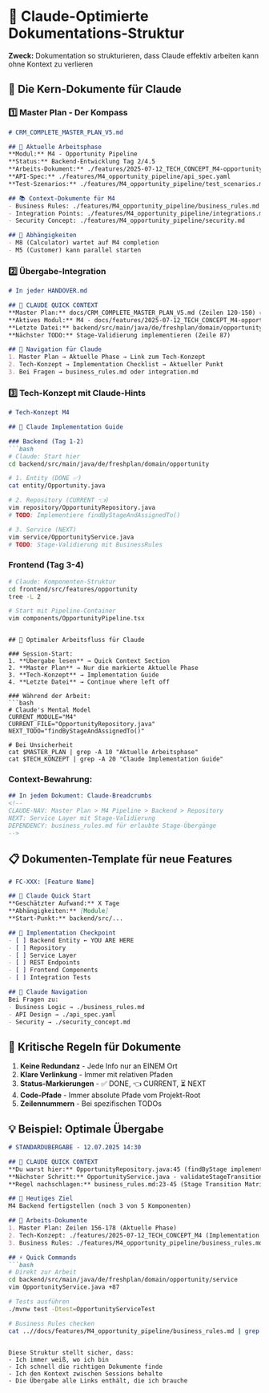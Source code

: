 # 🤖 Claude-Optimierte Dokumentations-Struktur

**Zweck:** Dokumentation so strukturieren, dass Claude effektiv arbeiten kann ohne Kontext zu verlieren

## 🎯 Die Kern-Dokumente für Claude

### 1️⃣ **Master Plan** - Der Kompass
```markdown
# CRM_COMPLETE_MASTER_PLAN_V5.md

## 🎯 Aktuelle Arbeitsphase
**Modul:** M4 - Opportunity Pipeline
**Status:** Backend-Entwicklung Tag 2/4.5
**Arbeits-Dokument:** ./features/2025-07-12_TECH_CONCEPT_M4-opportunity-pipeline.md ⭐
**API-Spec:** ./features/M4_opportunity_pipeline/api_spec.yaml
**Test-Szenarios:** ./features/M4_opportunity_pipeline/test_scenarios.md

## 📚 Context-Dokumente für M4
- Business Rules: ./features/M4_opportunity_pipeline/business_rules.md
- Integration Points: ./features/M4_opportunity_pipeline/integrations.md
- Security Concept: ./features/M4_opportunity_pipeline/security.md

## 🔗 Abhängigkeiten
- M8 (Calculator) wartet auf M4 completion
- M5 (Customer) kann parallel starten
```

### 2️⃣ **Übergabe-Integration**
```markdown
# In jeder HANDOVER.md

## 📍 CLAUDE QUICK CONTEXT
**Master Plan:** docs/CRM_COMPLETE_MASTER_PLAN_V5.md (Zeilen 120-150) ⭐
**Aktives Modul:** M4 - docs/features/2025-07-12_TECH_CONCEPT_M4-opportunity-pipeline.md
**Letzte Datei:** backend/src/main/java/de/freshplan/domain/opportunity/service/OpportunityService.java
**Nächster TODO:** Stage-Validierung implementieren (Zeile 87)

## 🧭 Navigation für Claude
1. Master Plan → Aktuelle Phase → Link zum Tech-Konzept
2. Tech-Konzept → Implementation Checklist → Aktueller Punkt
3. Bei Fragen → business_rules.md oder integration.md
```

### 3️⃣ **Tech-Konzept mit Claude-Hints**
```markdown
# Tech-Konzept M4

## 🤖 Claude Implementation Guide

### Backend (Tag 1-2)
```bash
# Claude: Start hier
cd backend/src/main/java/de/freshplan/domain/opportunity

# 1. Entity (DONE ✅)
cat entity/Opportunity.java

# 2. Repository (CURRENT 👈)
vim repository/OpportunityRepository.java
# TODO: Implementiere findByStageAndAssignedTo()

# 3. Service (NEXT)
vim service/OpportunityService.java
# TODO: Stage-Validierung mit BusinessRules
```

### Frontend (Tag 3-4)
```bash
# Claude: Komponenten-Struktur
cd frontend/src/features/opportunity
tree -L 2

# Start mit Pipeline-Container
vim components/OpportunityPipeline.tsx
```
```

## 🔄 Optimaler Arbeitsfluss für Claude

### Session-Start:
1. **Übergabe lesen** → Quick Context Section
2. **Master Plan** → Nur die markierte Aktuelle Phase
3. **Tech-Konzept** → Implementation Guide
4. **Letzte Datei** → Continue where left off

### Während der Arbeit:
```bash
# Claude's Mental Model
CURRENT_MODULE="M4"
CURRENT_FILE="OpportunityRepository.java"
NEXT_TODO="findByStageAndAssignedTo()"

# Bei Unsicherheit
cat $MASTER_PLAN | grep -A 10 "Aktuelle Arbeitsphase"
cat $TECH_KONZEPT | grep -A 20 "Claude Implementation Guide"
```

### Context-Bewahrung:
```markdown
## In jedem Dokument: Claude-Breadcrumbs
<!-- 
CLAUDE-NAV: Master Plan > M4 Pipeline > Backend > Repository
NEXT: Service Layer mit Stage-Validierung
DEPENDENCY: business_rules.md für erlaubte Stage-Übergänge
-->
```

## 📋 Dokumenten-Template für neue Features

```markdown
# FC-XXX: [Feature Name]

## 🤖 Claude Quick Start
**Geschätzter Aufwand:** X Tage
**Abhängigkeiten:** [Module]
**Start-Punkt:** backend/src/...

## 📍 Implementation Checkpoint
- [ ] Backend Entity ← YOU ARE HERE
- [ ] Repository 
- [ ] Service Layer
- [ ] REST Endpoints
- [ ] Frontend Components
- [ ] Integration Tests

## 🧭 Claude Navigation
Bei Fragen zu:
- Business Logic → ./business_rules.md
- API Design → ./api_spec.yaml
- Security → ./security_concept.md
```

## 🚨 Kritische Regeln für Dokumente

1. **Keine Redundanz** - Jede Info nur an EINEM Ort
2. **Klare Verlinkung** - Immer mit relativen Pfaden
3. **Status-Markierungen** - ✅ DONE, 👈 CURRENT, ⏳ NEXT
4. **Code-Pfade** - Immer absolute Pfade vom Projekt-Root
5. **Zeilennummern** - Bei spezifischen TODOs

## 💡 Beispiel: Optimale Übergabe

```markdown
# STANDARDÜBERGABE - 12.07.2025 14:30

## 📍 CLAUDE QUICK CONTEXT
**Du warst hier:** OpportunityRepository.java:45 (findByStage implementiert)
**Nächster Schritt:** OpportunityService.java - validateStageTransition() 
**Regel nachschlagen:** business_rules.md:23-45 (Stage Transition Matrix)

## 🎯 Heutiges Ziel
M4 Backend fertigstellen (noch 3 von 5 Komponenten)

## 🔗 Arbeits-Dokumente
1. Master Plan: Zeilen 156-178 (Aktuelle Phase)
2. Tech-Konzept: ./features/2025-07-12_TECH_CONCEPT_M4 (Implementation Guide)
3. Business Rules: ./features/M4_opportunity_pipeline/business_rules.md

## ⚡ Quick Commands
```bash
# Direkt zur Arbeit
cd backend/src/main/java/de/freshplan/domain/opportunity/service
vim OpportunityService.java +87

# Tests ausführen  
./mvnw test -Dtest=OpportunityServiceTest

# Business Rules checken
cat ..//docs/features/M4_opportunity_pipeline/business_rules.md | grep -A 20 "Stage Transitions"
```
```

Diese Struktur stellt sicher, dass:
- Ich immer weiß, wo ich bin
- Ich schnell die richtigen Dokumente finde
- Ich den Kontext zwischen Sessions behalte
- Die Übergabe alle Links enthält, die ich brauche